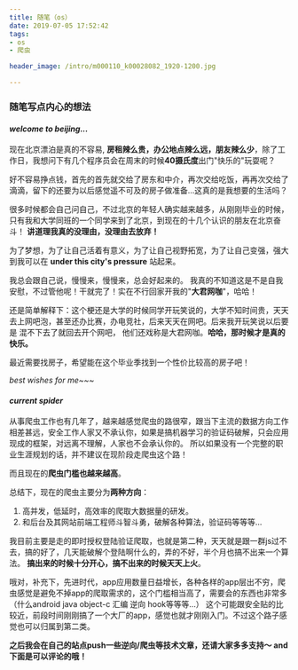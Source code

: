 ```yaml
---
title: 随笔（os）
date: 2019-07-05 17:52:42
tags:
- os
- 爬虫

header_image: /intro/m000110_k00028082_1920-1200.jpg

---
```


### 随笔写点内心的想法

#### *welcome to beijing...*

现在北京漂泊是真的不容易, **房租辣么贵，办公地点辣么远，朋友辣么少**，除了工作日，我想问下有几个程序员会在周末的时候**40摄氏度**出门"快乐的"玩耍呢？

好不容易挣点钱，首先的首先就交给了房东和中介，再次交给吃饭，再再次交给了滴滴，留下的还要为以后感觉遥不可及的房子做准备...这真的是我想要的生活吗？

很多时候都会自己问自己，不过北京的年轻人确实越来越多，从刚刚毕业的时候，只有我和大学同班的一个同学来到了北京，到现在的十几个认识的朋友在北京奋斗！
**讲道理我真的没理由，没理由去放弃！**

为了梦想，为了让自己活着有意义，为了让自己视野拓宽，为了让自己变强，强大到我可以在 **under this city's pressure** 站起来。

我总会跟自己说，慢慢来，慢慢来，总会好起来的。 我真的不知道这是不是自我安慰，不过管他呢！干就完了！实在不行回家开我的"**大君网咖**"，哈哈！

还是简单解释下：这个梗还是大学的时候同学开玩笑说的，大学不知时间贵，天天去上网吧泡，甚至还办比赛，办电竞社，后来天天在网吧。后来我开玩笑说以后要是
混不下去了就回去开个网吧， 他们还戏称是大君网咖。**哈哈，那时候才是真的快乐。**

最近需要找房子，希望能在这个毕业季找到一个性价比较高的房子吧！

*best wishes for me~~~*

#### *current spider*

从事爬虫工作也有几年了，越来越感觉爬虫的路很窄，跟当下主流的数据方向工作相差甚远，安全工作人家又不承认你，如果是搞机器学习的验证码破解，只会应用现成的框架，对远离不理解，人家也不会承认你的。
所以如果没有一个完整的职业生涯规划的话，并不建议在现阶段走爬虫这个路！

而且现在的**爬虫门槛也越来越高**。

总结下，现在的爬虫主要分为**两种方向**：
1. 高并发，低延时，高效率的爬取大数据量的研发。
2. 和后台及其网站前端工程师斗智斗勇，破解各种算法，验证码等等等...

我目前主要是走的即时授权登陆验证爬取，也就是第二种，天天就是跟一群js过不去，搞的好了，几天能破解个登陆啊什么的，弄的不好，半个月也搞不出来一个算法。
**搞出来的时候十分开心，搞不出来的时候天天上火**。

哦对，补充下，先进时代，app应用数量日益增长，各种各样的app层出不穷，爬虫感觉是避免不掉app的爬取需求的，这个门槛相当高了，需要会的东西也非常多（什么android java object-c 汇编 逆向 hook等等等...）
这个可能跟安全贴的比较近，前段时间刚刚搞了一个大厂的app，感觉也就才刚刚入门。不过这个路子感觉也可以归属到第二类。

**之后我会在自己的站点push一些逆向/爬虫等技术文章，还请大家多多支持～ and 下面是可以评论的哦！**






